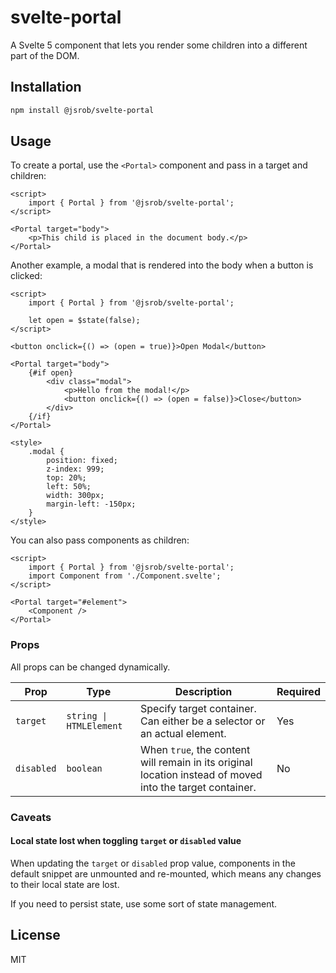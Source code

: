 # svelte-portal

A Svelte 5 component that lets you render some children into a different part of the DOM.

## Installation

```bash
npm install @jsrob/svelte-portal
```

## Usage

To create a portal, use the `<Portal>` component and pass in a target and children:

```svelte
<script>
	import { Portal } from '@jsrob/svelte-portal';
</script>

<Portal target="body">
	<p>This child is placed in the document body.</p>
</Portal>
```

Another example, a modal that is rendered into the body when a button is clicked:

```svelte
<script>
	import { Portal } from '@jsrob/svelte-portal';

	let open = $state(false);
</script>

<button onclick={() => (open = true)}>Open Modal</button>

<Portal target="body">
	{#if open}
		<div class="modal">
			<p>Hello from the modal!</p>
			<button onclick={() => (open = false)}>Close</button>
		</div>
	{/if}
</Portal>

<style>
	.modal {
		position: fixed;
		z-index: 999;
		top: 20%;
		left: 50%;
		width: 300px;
		margin-left: -150px;
	}
</style>
```

You can also pass components as children:

```svelte
<script>
	import { Portal } from '@jsrob/svelte-portal';
	import Component from './Component.svelte';
</script>

<Portal target="#element">
	<Component />
</Portal>
```

### Props

All props can be changed dynamically.

| Prop       | Type                    | Description                                                                                               | Required |
| ---------- | ----------------------- | --------------------------------------------------------------------------------------------------------- | -------- |
| `target`   | `string \| HTMLElement` | Specify target container. Can either be a selector or an actual element.                                  | Yes      |
| `disabled` | `boolean`               | When `true`, the content will remain in its original location instead of moved into the target container. | No       |

### Caveats

#### Local state lost when toggling `target` or `disabled` value

When updating the `target` or `disabled` prop value, components in the default snippet are unmounted and re-mounted, which means any changes to their local state are lost.

If you need to persist state, use some sort of state management.

## License

MIT

